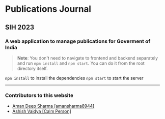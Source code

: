 # Publications Journal
## SIH 2023
### A web application to manage publications for Goverment of India


> **Note**: You don't need to navigate to frontend and backend separately and run `npm install` and `npm start`. You can do it from the root directory itself.

``` npm install ``` to install the dependencies
``` npm start ``` to start the server

<hr>

### Contributors to this website

- [Aman Deep Sharma [amansharma8944]](https://github.com/amansharma8944)
- [Ashish Vaidya [Calm Person]](https://github.com/Ashish-Sunil-Vaidya)
